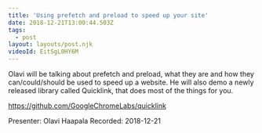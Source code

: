 ```yaml
---
title: 'Using prefetch and preload to speed up your site'
date: 2018-12-21T13:00:44.503Z
tags:
  - post
layout: layouts/post.njk
videoId: EitSgL0HY6M
---
```


<!--- You can insert a short description here -->

Olavi will be talking about prefetch and preload, what they are and how they can/could/should be used to speed up a website. He will also demo a newly released library called Quicklink, that does most of the things for you.

https://github.com/GoogleChromeLabs/quicklink

Presenter: Olavi Haapala
Recorded: 2018-12-21
